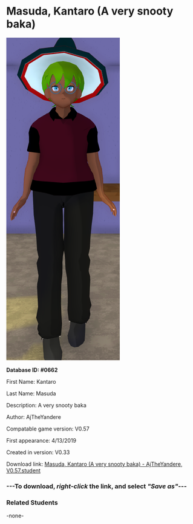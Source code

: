 # Masuda, Kantaro (A very snooty baka)

<img src="../../Files/Images/Masuda, Kantaro (A very snooty baka).png" title="Masuda, Kantaro (A very snooty baka) - AjTheYandere, V0.57">

**Database ID: #0662**

First Name: Kantaro

Last Name: Masuda

Description: A very snooty baka

Author: AjTheYandere

Compatable game version: V0.57

First appearance: 4/13/2019

Created in version: V0.33

Download link: <a href="https://raw.githubusercontent.com/Arbiter1223/Daigaku-Gurashi-Custom-Students/master/Files/Student%20Files/Masuda%2C%20Kantaro%20(A%20very%20snooty%20baka)%20-%20AjTheYandere%2C%20V0.57.student">Masuda, Kantaro (A very snooty baka) - AjTheYandere, V0.57.student</a>

### ---**To download, _right-click_ the link, and select _"Save as"_**---

### Related Students

-none-
